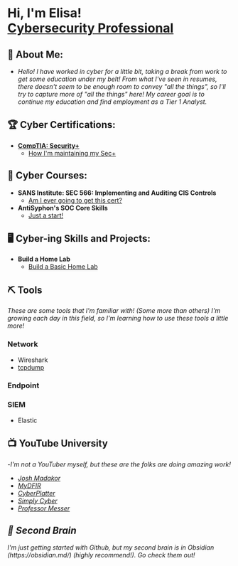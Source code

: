 <h1>Hi, I'm Elisa! <br/><a href="https://www.linkedin.com/in/elisa-locke-a90519349/">Cybersecurity Professional</a> 

<h2>🐘 About Me:</h2>

- <i>Hello! I have worked in cyber for a little bit, taking a break from work to get some education under my belt!  From what I've seen in resumes, there doesn't seem to be enough room to convey "all the things", so I'll try to capture more of "all the things" here!  My career goal is to continue my education and find employment as a Tier 1 Analyst.</i>  
  
<h2>🏆 Cyber Certifications:</h2>

- <b><a href="https://www.credly.com/badges/8cc50619-a408-4ca6-ba81-0cfa4a1a937f/public_url">CompTIA: Security+ </b>
  - How I'm [maintaining my Sec+](https://github.com/autorotink/SecPlusMaint)

<h2>🏫 Cyber Courses:</h2>

- <b>SANS Institute: SEC 566: Implementing and Auditing CIS Controls </b>
  - [Am I ever going to get this cert?](https://github.com/autorotink/GCCC/blob/main/README.md)
- <b>AntiSyphon's SOC Core Skills</b>
  - [Just a start!](https://github.com/autorotink/AntiSyphon)

<h2>🖥️ Cyber-ing Skills and Projects:</h2>

- <b>Build a Home Lab</b>
  - [Build a Basic Home Lab](https://github.com/autorotink/HomeLab)

## ⛏️ Tools
*These are some tools that I'm familiar with! (Some more than others) I'm growing each day in this field, so I'm learning how to use these tools a little more!*
### Network
- Wireshark
- [tcpdump](https://github.com/autorotink/tcpdump/blob/main/README.md)
### Endpoint

### SIEM
- Elastic


<h2>📺 YouTube University</h2>

-<i>I'm not a YouTuber myself, but these are the folks are doing amazing work!  

- [Josh Madakor](https://www.youtube.com/@JoshMadakor)
- [MyDFIR](https://www.youtube.com/@MyDFIR)
- [CyberPlatter](https://www.youtube.com/@cyberplatter8980)
- [Simply Cyber](https://www.youtube.com/@SimplyCyber)
- [Professor Messer](https://www.youtube.com/@professormesser)

<h2>🧠 Second Brain </h2>
<i>I'm just getting started with Github, but my second brain is in Obsidian (https://obsidian.md/) (highly recommend!).  Go check them out!</i>

<!--
**joshmadakor1/joshmadakor1** is a ✨ _special_ ✨ repository because its `README.md` (this file) appears on your GitHub profile.

Here are some ideas to get you started:

- 🔭 I’m currently working on ...
- 🌱 I’m currently learning ...
- 👯 I’m looking to collaborate on ...
- 🤔 I’m looking for help with ...
- 💬 Ask me about ...
- 📫 How to reach me: ...
- 😄 Pronouns: ...
- ⚡ Fun fact: ...
-->

